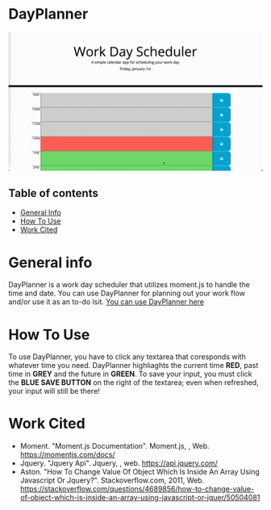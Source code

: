 # DayPlanner

![operation](/assets/op.gif)
## Table of contents
* [General Info](#general-info)
* [How To Use](#how-to-use)
* [Work Cited](#work-cited)

# General info
DayPlanner is a work day scheduler that utilizes moment.js to handle the time and date. You can use DayPlanner for planning out your work flow and/or use it as an to-do lsit. [You can use DayPlanner here](https://deadstockskeleton.github.io/DayPlanner/)

# How To Use
To use DayPlanner, you have to click any textarea that coresponds with whatever time you need. DayPlanner highliaghts the current time **RED**, past time in **GREY** and the future in **GREEN**. To save your input, you must click the **BLUE SAVE BUTTON** on the right of the textarea; even when refreshed, your input will still be there!

# Work Cited
* Moment. "Moment.js Documentation". Moment.js, , Web. https://momentjs.com/docs/
* Jquery. "Jquery Api". Jquery, , web. https://api.jquery.com/
* Aston. "How To Change Value Of Object Which Is Inside An Array Using Javascript Or Jquery?". Stackoverflow.com, 2011, Web. https://stackoverflow.com/questions/4689856/how-to-change-value-of-object-which-is-inside-an-array-using-javascript-or-jquer/50504081


